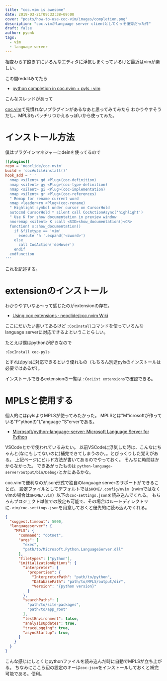 ```yaml
---
title: "coc.vim is awesome"
date: 2019-03-21T09:33:38+09:00
cover: "posts/how-to-use-coc-vim/images/completion.png"
description: "coc.vimがlanguage server clientとしてくっそ優秀だった件"
draft: false
author: pyonk
tags:
  - vim
  - language server
---
```



相変わらず飽きずにいろんなエディタに浮気しまくっているけど最近はvimが楽しい。

この間redditみてたら

- [python completion in coc.nvim + pyls : vim](https://www.reddit.com/r/vim/comments/b1yfsg/python_completion_in_cocnvim_pyls/)

こんなスレッドがあって

[coc.vim](https://github.com/neoclide/coc.nvim)て見慣れないプラグインがあるなあと思ってみてみたら
わかりやすそうだし、MPLSもバッチリつかえるっぽいから使ってみた。


# インストール方法
僕はプラグインマネジャーにdeinを使ってるので

```toml:dein/plugins.toml
[[plugins]]
repo = 'neoclide/coc.nvim'
build = 'coc#util#install()'
hook_add = '''
  nmap <silent> gd <Plug>(coc-definition)
  nmap <silent> gy <Plug>(coc-type-definition)
  nmap <silent> gi <Plug>(coc-implementation)
  nmap <silent> gr <Plug>(coc-references)
  " Remap for rename current word
  nmap <leader>rn <Plug>(coc-rename)
  " Highlight symbol under cursor on CursorHold
  autocmd CursorHold * silent call CocActionAsync('highlight')
  " Use K for show documentation in preview window
  nnoremap <silent> K :call <SID>show_documentation()<CR>
  function! s:show_documentation()
    if &filetype == 'vim'
      execute 'h '.expand('<cword>')
    else
      call CocAction('doHover')
    endif
  endfunction
'''
```

これを記述する。


# extensionのインストール
わかりやすいなぁ〜って感じたのがextensionの存在。

- [Using coc extensions · neoclide/coc.nvim Wiki](https://github.com/neoclide/coc.nvim/wiki/Using-coc-extensions)

ここにだいたい書いてあるけど
`:CocInstall`コマンドを使っていろんなlanguage serverに対応できるよということらしい。

たとえば僕はpythonが好きなので

```
:CocInstall coc-pyls
```
とすればpylsに対応できるという優れもの（もちろん別途pylsのインストールは必要ではあるが）。

インストールできるextensionの一覧は
`:CocList extensions`で確認できる。


# MPLSと使用する
個人的にはpylsよりMPLSが使ってみたかった。
MPLSとは"M"icrosoftが作っている"P"ythonの"L"anguage "S"erverである。

- [Microsoft/python-language-server: Microsoft Language Server for Python](https://github.com/Microsoft/python-language-server)

VSCodeとかで使われているみたい。
以前VSCodeに浮気した時は、こんなにちゃんと(なにもしてないのに)補完できてしまうのか。。とびっくりした覚えがある。
上記ページにビルド方法が書いてあるのでやっておく。
そんなに時間はかからなかった。
できあがったものは
`python-language-server/output/bin/Debug/`とかにあるかな。

coc.vimで便利なのがjson形式で独自のlanguage serverのサポートができることだ。
設定ファイルとしてデフォルトでは`$HOME/.config/nvim`（nvimではなくvimの場合は`$HOME/.vim`）以下の`coc-settings.json`を読み込んでくれる。
もちろんプロジェクト単位での設定も可能で、その場合はルートディレクトリに`.vim/coc-settings.json`を用意しておくと優先的に読み込んでくれる。

```json:coc-settings.json
{
  "suggest.timeout": 5000,
  "languageserver": {
    "MPLS": {
      "command": "dotnet",
      "args": [
        "exec",
        "path/to/Microsoft.Python.LanguageServer.dll"
      ],
      "filetypes": ["python"],
      "initializationOptions": {
        "interpreter": {
          "properties": {
            "InterpreterPath": "path/to/python",
            "DatabasePath": "path/to/MPLS/output/dir",
            "Version": "{python version}"
          }
        },
        "searchPaths": [
          "path/to/site-packages",
          "path/to/app_root"
        ],
        "testEnvironment": false,
        "analysisUpdates": true,
        "traceLogging": true,
        "asyncStartup": true,
      }
    }
  }
}
```

こんな感じにしとくとpythonファイルを読み込んだ時に自動でMPLSが立ち上がる。
ちなみにここら辺の設定のキーは`coc-json`をインストールしておくと補完可能である。便利。

